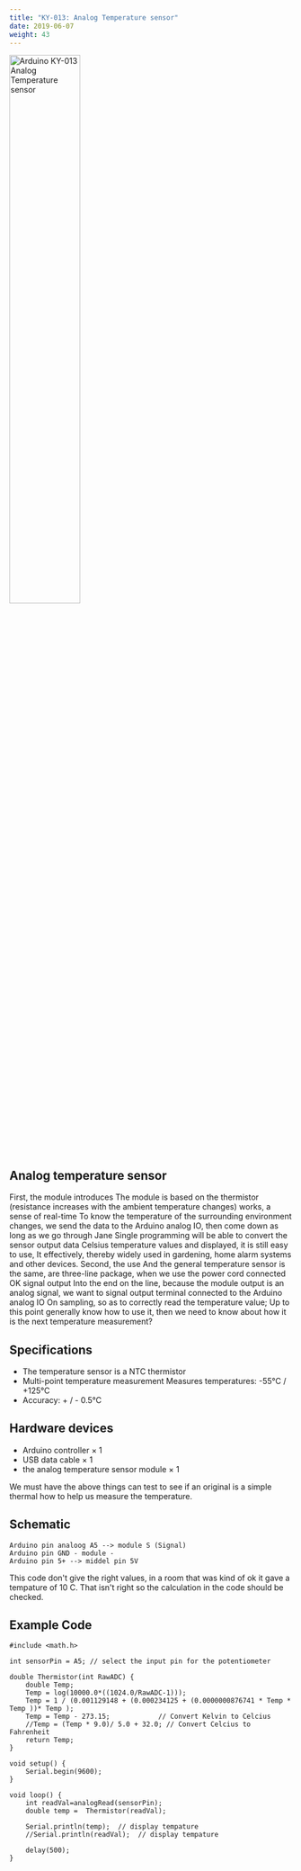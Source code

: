 ```yaml
---
title: "KY-013: Analog Temperature sensor"
date: 2019-06-07
weight: 43
---
```


<img style="width:50%" src="/images/Arduino_KY-013_Temperature_sensor_module.jpg" alt="Arduino KY-013 Analog Temperature sensor"/>

Analog temperature sensor
-----

First, the module introduces The module is based on the thermistor (resistance increases with the ambient temperature changes) works, a sense of real-time To know the temperature of the surrounding environment changes, we send the data to the Arduino analog IO, then come down as long as we go through Jane Single programming will be able to convert the sensor output data Celsius temperature values and displayed, it is still easy to use, It effectively, thereby widely used in gardening, home alarm systems and other devices. Second, the use And the general temperature sensor is the same, are three-line package, when we use the power cord connected OK signal output Into the end on the line, because the module output is an analog signal, we want to signal output terminal connected to the Arduino analog IO On sampling, so as to correctly read the temperature value; Up to this point generally know how to use it, then we need to know about how it is the next temperature measurement?

Specifications
-----
+   The temperature sensor is a NTC thermistor
+   Multi-point temperature measurement Measures temperatures: -55°C / +125°C
+   Accuracy: + / - 0.5°C

Hardware devices
-----
+   Arduino controller × 1
+   USB data cable × 1
+   the analog temperature sensor module × 1

We must have the above things can test to see if an original is a simple thermal how to help us measure the temperature.

Schematic
-----
    Arduino pin analoog A5 --> module S (Signal)
    Arduino pin GND - module -
    Arduino pin 5+ --> middel pin 5V

This code don't give the right values, in a room that was kind of ok it gave a tempature of 10 C. That isn't right so the calculation in the code should be checked.

Example Code
----
    #include <math.h>
 
    int sensorPin = A5; // select the input pin for the potentiometer
 
    double Thermistor(int RawADC) {
        double Temp;
        Temp = log(10000.0*((1024.0/RawADC-1))); 
        Temp = 1 / (0.001129148 + (0.000234125 + (0.0000000876741 * Temp * Temp ))* Temp );
        Temp = Temp - 273.15;            // Convert Kelvin to Celcius
        //Temp = (Temp * 9.0)/ 5.0 + 32.0; // Convert Celcius to Fahrenheit
        return Temp;
    }
 
    void setup() {
        Serial.begin(9600);
    }
 
    void loop() {
        int readVal=analogRead(sensorPin);
        double temp =  Thermistor(readVal);
     
        Serial.println(temp);  // display tempature
        //Serial.println(readVal);  // display tempature
     
        delay(500); 
    }
